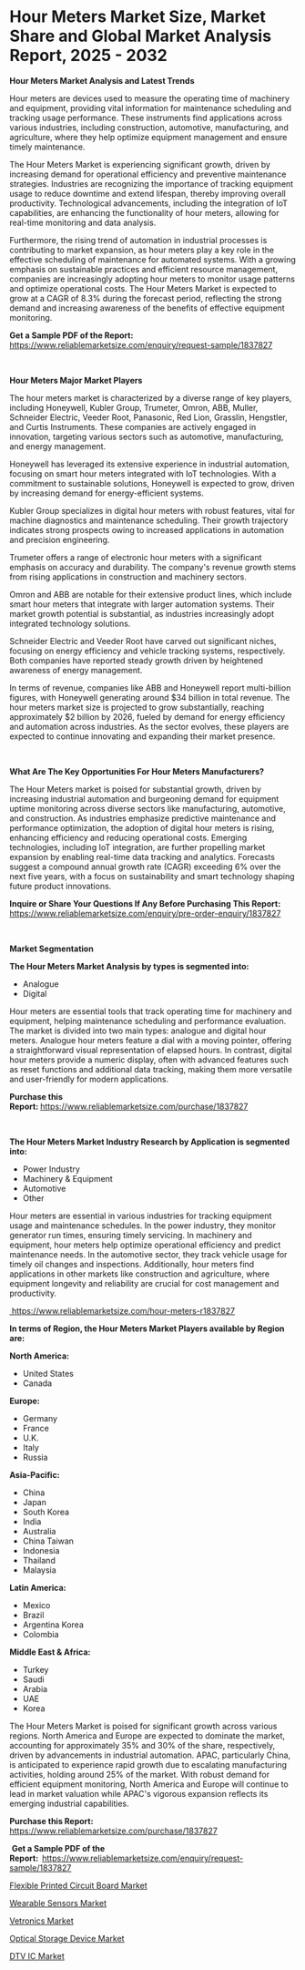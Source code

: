 <p><h1>Hour Meters Market Size, Market Share and Global Market Analysis Report, 2025 - 2032</h1></p><p><strong>Hour Meters Market Analysis and Latest Trends</strong></p>
<p><p>Hour meters are devices used to measure the operating time of machinery and equipment, providing vital information for maintenance scheduling and tracking usage performance. These instruments find applications across various industries, including construction, automotive, manufacturing, and agriculture, where they help optimize equipment management and ensure timely maintenance.</p><p>The Hour Meters Market is experiencing significant growth, driven by increasing demand for operational efficiency and preventive maintenance strategies. Industries are recognizing the importance of tracking equipment usage to reduce downtime and extend lifespan, thereby improving overall productivity. Technological advancements, including the integration of IoT capabilities, are enhancing the functionality of hour meters, allowing for real-time monitoring and data analysis.</p><p>Furthermore, the rising trend of automation in industrial processes is contributing to market expansion, as hour meters play a key role in the effective scheduling of maintenance for automated systems. With a growing emphasis on sustainable practices and efficient resource management, companies are increasingly adopting hour meters to monitor usage patterns and optimize operational costs. The Hour Meters Market is expected to grow at a CAGR of 8.3% during the forecast period, reflecting the strong demand and increasing awareness of the benefits of effective equipment monitoring.</p></p>
<p><strong>Get a Sample PDF of the Report:&nbsp;</strong> <a href="https://www.reliablemarketsize.com/enquiry/request-sample/1837827?utm_campaign=1845&utm_medium=2&utm_source=Github&utm_content=ia&utm_term=06042025&utm_id=hour-meters">https://www.reliablemarketsize.com/enquiry/request-sample/1837827</a></p>
<p>&nbsp;</p>
<p><strong>Hour Meters Major Market Players</strong></p>
<p><p>The hour meters market is characterized by a diverse range of key players, including Honeywell, Kubler Group, Trumeter, Omron, ABB, Muller, Schneider Electric, Veeder Root, Panasonic, Red Lion, Grasslin, Hengstler, and Curtis Instruments. These companies are actively engaged in innovation, targeting various sectors such as automotive, manufacturing, and energy management.</p><p>Honeywell has leveraged its extensive experience in industrial automation, focusing on smart hour meters integrated with IoT technologies. With a commitment to sustainable solutions, Honeywell is expected to grow, driven by increasing demand for energy-efficient systems.</p><p>Kubler Group specializes in digital hour meters with robust features, vital for machine diagnostics and maintenance scheduling. Their growth trajectory indicates strong prospects owing to increased applications in automation and precision engineering.</p><p>Trumeter offers a range of electronic hour meters with a significant emphasis on accuracy and durability. The company's revenue growth stems from rising applications in construction and machinery sectors.</p><p>Omron and ABB are notable for their extensive product lines, which include smart hour meters that integrate with larger automation systems. Their market growth potential is substantial, as industries increasingly adopt integrated technology solutions.</p><p>Schneider Electric and Veeder Root have carved out significant niches, focusing on energy efficiency and vehicle tracking systems, respectively. Both companies have reported steady growth driven by heightened awareness of energy management.</p><p>In terms of revenue, companies like ABB and Honeywell report multi-billion figures, with Honeywell generating around $34 billion in total revenue. The hour meters market size is projected to grow substantially, reaching approximately $2 billion by 2026, fueled by demand for energy efficiency and automation across industries. As the sector evolves, these players are expected to continue innovating and expanding their market presence.</p></p>
<p>&nbsp;</p>
<p><strong>What Are The Key Opportunities For Hour Meters Manufacturers?</strong></p>
<p><p>The Hour Meters market is poised for substantial growth, driven by increasing industrial automation and burgeoning demand for equipment uptime monitoring across diverse sectors like manufacturing, automotive, and construction. As industries emphasize predictive maintenance and performance optimization, the adoption of digital hour meters is rising, enhancing efficiency and reducing operational costs. Emerging technologies, including IoT integration, are further propelling market expansion by enabling real-time data tracking and analytics. Forecasts suggest a compound annual growth rate (CAGR) exceeding 6% over the next five years, with a focus on sustainability and smart technology shaping future product innovations.</p></p>
<p><strong>Inquire or Share Your Questions If Any Before Purchasing This Report:</strong> <a href="https://www.reliablemarketsize.com/enquiry/pre-order-enquiry/1837827?utm_campaign=1845&utm_medium=2&utm_source=Github&utm_content=ia&utm_term=06042025&utm_id=hour-meters">https://www.reliablemarketsize.com/enquiry/pre-order-enquiry/1837827</a></p>
<p>&nbsp;</p>
<p><strong>Market Segmentation</strong></p>
<p><strong>The Hour Meters Market Analysis by types is segmented into:</strong></p>
<p><ul><li>Analogue</li><li>Digital</li></ul></p>
<p><p>Hour meters are essential tools that track operating time for machinery and equipment, helping maintenance scheduling and performance evaluation. The market is divided into two main types: analogue and digital hour meters. Analogue hour meters feature a dial with a moving pointer, offering a straightforward visual representation of elapsed hours. In contrast, digital hour meters provide a numeric display, often with advanced features such as reset functions and additional data tracking, making them more versatile and user-friendly for modern applications.</p></p>
<p><strong>Purchase this Report:&nbsp;</strong><a href="https://www.reliablemarketsize.com/purchase/1837827?utm_campaign=1845&utm_medium=2&utm_source=Github&utm_content=ia&utm_term=06042025&utm_id=hour-meters">https://www.reliablemarketsize.com/purchase/1837827</a></p>
<p>&nbsp;</p>
<p><strong>The Hour Meters Market Industry Research by Application is segmented into:</strong></p>
<p><ul><li>Power Industry</li><li>Machinery & Equipment</li><li>Automotive</li><li>Other</li></ul></p>
<p><p>Hour meters are essential in various industries for tracking equipment usage and maintenance schedules. In the power industry, they monitor generator run times, ensuring timely servicing. In machinery and equipment, hour meters help optimize operational efficiency and predict maintenance needs. In the automotive sector, they track vehicle usage for timely oil changes and inspections. Additionally, hour meters find applications in other markets like construction and agriculture, where equipment longevity and reliability are crucial for cost management and productivity.</p></p>
<p><a href="https://www.reliablemarketsize.com/hour-meters-r1837827?utm_campaign=1845&utm_medium=2&utm_source=Github&utm_content=ia&utm_term=06042025&utm_id=hour-meters">&nbsp;https://www.reliablemarketsize.com/hour-meters-r1837827</a></p>
<p><strong>In terms of Region, the Hour Meters Market Players available by Region are:</strong></p>
<p>
    <p> <strong> North America: </strong>
        <ul>
            <li>United States</li>
            <li>Canada</li>
        </ul>
        </p> 
    <p> <strong> Europe: </strong>
        <ul>
            <li>Germany</li>
            <li>France</li>
            <li>U.K.</li>
            <li>Italy</li>
            <li>Russia</li>
        </ul>
        </p> 
    <p> <strong> Asia-Pacific: </strong>
        <ul>
            <li>China</li>
            <li>Japan</li>
            <li>South Korea</li>
            <li>India</li>
            <li>Australia</li>
            <li>China Taiwan</li>
            <li>Indonesia</li>
            <li>Thailand</li>
            <li>Malaysia</li>
        </ul>
        </p> 
    <p> <strong> Latin America: </strong>
        <ul>
            <li>Mexico</li>
            <li>Brazil</li>
            <li>Argentina Korea</li>
            <li>Colombia</li>
        </ul>
        </p> 
    <p> <strong> Middle East & Africa: </strong>
        <ul>
            <li>Turkey</li>
            <li>Saudi</li>
            <li>Arabia</li>
            <li>UAE</li>
            <li>Korea</li>
        </ul>
    </p>
    </p>
<p><p>The Hour Meters Market is poised for significant growth across various regions. North America and Europe are expected to dominate the market, accounting for approximately 35% and 30% of the share, respectively, driven by advancements in industrial automation. APAC, particularly China, is anticipated to experience rapid growth due to escalating manufacturing activities, holding around 25% of the market. With robust demand for efficient equipment monitoring, North America and Europe will continue to lead in market valuation while APAC's vigorous expansion reflects its emerging industrial capabilities.</p></p>
<p><strong>Purchase this Report: </strong><a href="https://www.reliablemarketsize.com/purchase/1837827?utm_campaign=1845&utm_medium=2&utm_source=Github&utm_content=ia&utm_term=06042025&utm_id=hour-meters">https://www.reliablemarketsize.com/purchase/1837827</a></p>
<p>&nbsp;<strong>Get a Sample PDF of the Report:&nbsp;&nbsp;</strong><a href="https://www.reliablemarketsize.com/enquiry/request-sample/1837827?utm_campaign=1845&utm_medium=2&utm_source=Github&utm_content=ia&utm_term=06042025&utm_id=hour-meters">https://www.reliablemarketsize.com/enquiry/request-sample/1837827</a></p>
<p><strong></strong></p>
<p><p><a href="https://github.com/papnider/Market-Research-Report-List-1/blob/main/flexible-printed-circuit-board-market.md?utm_campaign=1845&utm_medium=2&utm_source=Github&utm_content=ia&utm_term=06042025&utm_id=hour-meters">Flexible Printed Circuit Board Market</a></p><p><a href="https://github.com/suebabuhai/Market-Research-Report-List-1/blob/main/wearable-sensors-market.md?utm_campaign=1845&utm_medium=2&utm_source=Github&utm_content=ia&utm_term=06042025&utm_id=hour-meters">Wearable Sensors Market</a></p><p><a href="https://github.com/dagnewopus/Market-Research-Report-List-1/blob/main/vetronics-market.md?utm_campaign=1845&utm_medium=2&utm_source=Github&utm_content=ia&utm_term=06042025&utm_id=hour-meters">Vetronics Market</a></p><p><a href="https://github.com/naanaafranxu/Market-Research-Report-List-1/blob/main/optical-storage-device-market.md?utm_campaign=1845&utm_medium=2&utm_source=Github&utm_content=ia&utm_term=06042025&utm_id=hour-meters">Optical Storage Device Market</a></p><p><a href="https://github.com/nyanikumchu/Market-Research-Report-List-1/blob/main/dtv-ic-market.md?utm_campaign=1845&utm_medium=2&utm_source=Github&utm_content=ia&utm_term=06042025&utm_id=hour-meters">DTV IC Market</a></p></p>